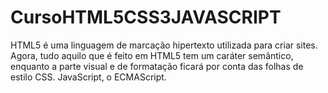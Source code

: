 # CursoHTML5CSS3JAVASCRIPT
HTML5 é uma linguagem de marcação hipertexto utilizada para criar sites.  Agora, tudo aquilo que é feito em HTML5 tem um caráter semântico, enquanto a parte visual e de formatação ficará por conta das folhas de estilo CSS.  JavaScript, o ECMAScript.
